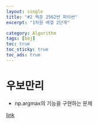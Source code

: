 ```yaml
---
layout: single
title: "#2 백준 2562번 파이썬"
excerpt: "1차원 배열 2단계"

category: Algorithm
tags: [boj]
toc: true
toc_sticky: true
toc_ads: true
---
```


# 우보만리  

- np.argmax의 기능을 구현하는 문제

[link](https://www.acmicpc.net/problem/2562)

<script src="https://gist.github.com/hyeonchan523/d6c68f28fb67ff75bb020b98890e01b2.js"></script>